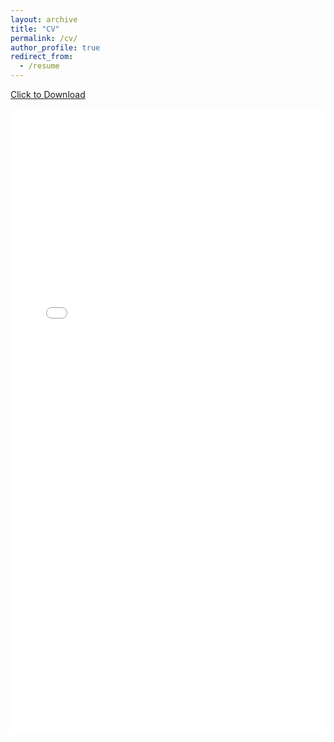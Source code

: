 ```yaml
---
layout: archive
title: "CV"
permalink: /cv/
author_profile: true
redirect_from:
  - /resume
---
```


<a href="/files/curriculum_icra.pdf" download>Click to Download</a>

<iframe src="/files/curriculum_american_2025b.pdf#toolbar=0&navpanes=0&scrollbar=0" width="100%" height="1000" title="CV_Ignacio_Paez_Ubieta" frameborder="0" allowfullscreen="true"></iframe>
